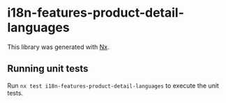 # i18n-features-product-detail-languages

This library was generated with [Nx](https://nx.dev).

## Running unit tests

Run `nx test i18n-features-product-detail-languages` to execute the unit tests.
